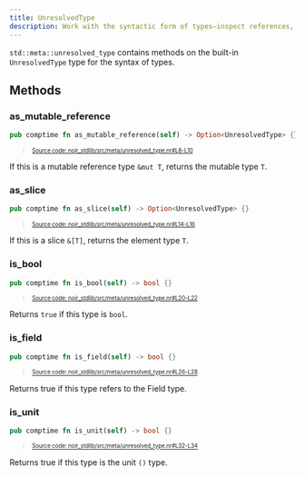 ```yaml
---
title: UnresolvedType
description: Work with the syntactic form of types—inspect references, slices, and primitive kind checks before resolution.
---
```


`std::meta::unresolved_type` contains methods on the built-in `UnresolvedType` type for the syntax of types.

## Methods

### as_mutable_reference

```rust title="as_mutable_reference" showLineNumbers 
pub comptime fn as_mutable_reference(self) -> Option<UnresolvedType> {}
```
> <sup><sub><a href="https://github.com/noir-lang/noir/blob/master/noir_stdlib/src/meta/unresolved_type.nr#L8-L10" target="_blank" rel="noopener noreferrer">Source code: noir_stdlib/src/meta/unresolved_type.nr#L8-L10</a></sub></sup>


If this is a mutable reference type `&mut T`, returns the mutable type `T`.

### as_slice

```rust title="as_slice" showLineNumbers 
pub comptime fn as_slice(self) -> Option<UnresolvedType> {}
```
> <sup><sub><a href="https://github.com/noir-lang/noir/blob/master/noir_stdlib/src/meta/unresolved_type.nr#L14-L16" target="_blank" rel="noopener noreferrer">Source code: noir_stdlib/src/meta/unresolved_type.nr#L14-L16</a></sub></sup>


If this is a slice `&[T]`, returns the element type `T`.

### is_bool

```rust title="is_bool" showLineNumbers 
pub comptime fn is_bool(self) -> bool {}
```
> <sup><sub><a href="https://github.com/noir-lang/noir/blob/master/noir_stdlib/src/meta/unresolved_type.nr#L20-L22" target="_blank" rel="noopener noreferrer">Source code: noir_stdlib/src/meta/unresolved_type.nr#L20-L22</a></sub></sup>


Returns `true` if this type is `bool`.

### is_field

```rust title="is_field" showLineNumbers 
pub comptime fn is_field(self) -> bool {}
```
> <sup><sub><a href="https://github.com/noir-lang/noir/blob/master/noir_stdlib/src/meta/unresolved_type.nr#L26-L28" target="_blank" rel="noopener noreferrer">Source code: noir_stdlib/src/meta/unresolved_type.nr#L26-L28</a></sub></sup>


Returns true if this type refers to the Field type.

### is_unit

```rust title="is_unit" showLineNumbers 
pub comptime fn is_unit(self) -> bool {}
```
> <sup><sub><a href="https://github.com/noir-lang/noir/blob/master/noir_stdlib/src/meta/unresolved_type.nr#L32-L34" target="_blank" rel="noopener noreferrer">Source code: noir_stdlib/src/meta/unresolved_type.nr#L32-L34</a></sub></sup>


Returns true if this type is the unit `()` type.
